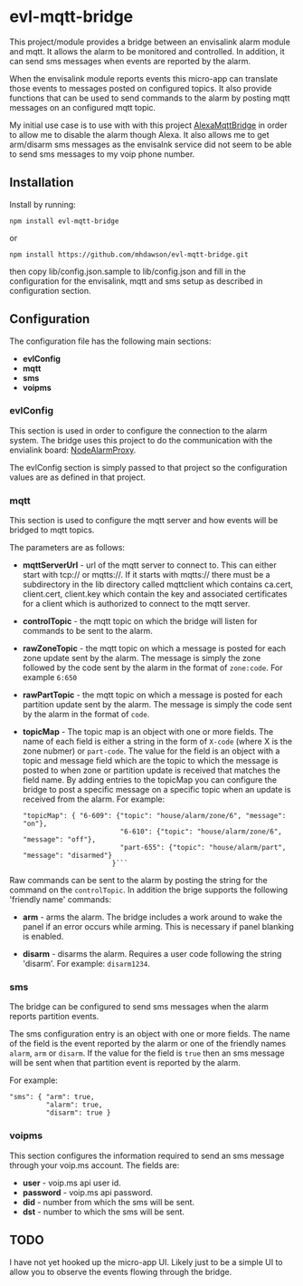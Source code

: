 # evl-mqtt-bridge

This project/module provides a bridge between an
envisalink alarm module and mqtt.  It allows the
alarm to be monitored and controlled.  In addition, it can send
sms messages when events are reported by the alarm.

When the envisalink module reports events this micro-app
can translate those events to messages posted on configured
topics. It also provide functions that can be used to send
commands to the alarm by posting mqtt messages on an
configured mqtt topic.

My initial use case is to use with with this project
[AlexaMqttBridge](https://github.com/mhdawson/AlexaMqttBridge)
in order to allow me to disable the alarm though Alexa.  It also
allows me to get arm/disarm sms messages as the envisalnk service
did not seem to be able to send sms messages to my voip phone number.

## Installation

Install by running:

```
npm install evl-mqtt-bridge
```

or

```
npm install https://github.com/mhdawson/evl-mqtt-bridge.git
```

then copy lib/config.json.sample to lib/config.json and fill
in the configuration for the envisalink, mqtt and sms setup
as described in configuration section.

## Configuration

The configuration file has the following main sections:

* **evlConfig**
* **mqtt**
* **sms**
* **voipms**

### evlConfig

This section is used in order to configure the connection
to the alarm system. The bridge uses this project to do the
communication with the envialink board:
[NodeAlarmProxy](https://github.com/entrocode/NodeAlarmProxy).

The evlConfig section is simply passed to that project so the
configuration values are as defined in that project.

### mqtt

This section is used to configure the mqtt server and how events
will be bridged to mqtt topics.

The parameters are as follows:

* **mqttServerUrl** - url of the mqtt server to connect to.  This can
  either start with tcp:// or mqtts://. If it starts with mqtts://
  there must be a subdirectory in the lib directory called mqttclient
  which contains ca.cert, client.cert, client.key which contain the
  key and associated certificates for a client which is authorized
  to connect to the mqtt server.
* **controlTopic** - the mqtt topic on which the bridge will listen for
  commands to be sent to the alarm.  
* **rawZoneTopic** - the mqtt topic on which a message is posted for
  each zone update sent by the alarm.  The message is simply the zone
  followed by the code sent by the alarm in the format of ```zone:code```.
  For example ```6:650```
* **rawPartTopic** - the mqtt topic on which a message is posted for
  each partition update sent by the alarm.  The message is simply the
  code sent by the alarm in the format of ```code```.
* **topicMap** - The topic map is an object with one or more fields. The
  name of each field is either a string in the form of ```X-code```
  (where X is the zone nubmer) or    ```part-code```.  The value for
  the field is an object with a topic and
  message field which are the topic to which the message is posted to when
  zone or partition update is received that matches the field name.
  By adding entries to the topicMap you can
  configure the bridge to post a specific message on a specific topic when an update is received from the alarm. For example:

  ```
  "topicMap": { "6-609": {"topic": "house/alarm/zone/6", "message": "on"},
                          "6-610": {"topic": "house/alarm/zone/6", "message": "off"},
                          "part-655": {"topic": "house/alarm/part", "message": "disarmed"}
                        }```

Raw commands can be sent to the alarm by posting the string for the command on the ```controlTopic```.  In addition the brige supports the following 'friendly name' commands:

* **arm** - arms the alarm.  The bridge includes a work around to
  wake the panel if an error occurs while arming.  This is necessary if panel blanking is enabled.

* **disarm** - disarms the alarm.  Requires a user code following the
  string 'disarm'. For example: ```disarm1234```.

### sms

The bridge can be configured to send sms messages when the
alarm reports partition events.  

The sms configuration entry is an object with one or more fields.
The name of the field is the event reported by the alarm or one
of the friendly names ```alarm```, ```arm``` or ```disarm```. If
the value for the field is ```true``` then an sms message will
be sent when that partition event is reported by the alarm.

For example:

```
"sms": { "arm": true,
         "alarm": true,
         "disarm": true }
```

### voipms

This section configures the information required to send an sms
message through your voip.ms account.  The fields are:

* **user** - voip.ms api user id.
* **password** - voip.ms api password.
* **did** - number from which the sms will be sent.
* **dst** - number to which the sms will be sent.

## TODO

I have not yet hooked up the micro-app UI.  Likely just to be a simple UI
to allow you to observe the events flowing through the bridge.
